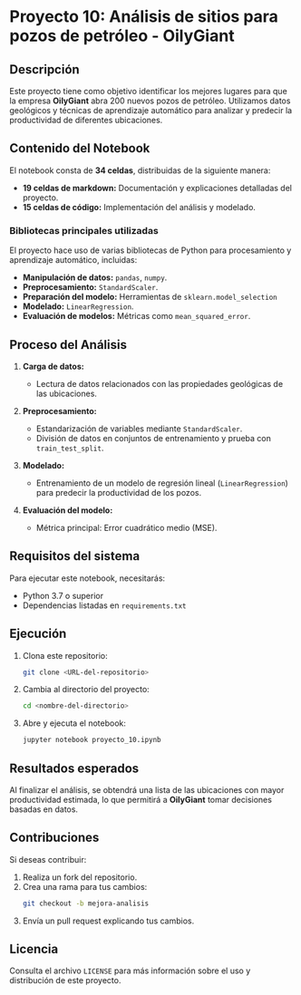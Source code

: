 # Proyecto 10: Análisis de sitios para pozos de petróleo - OilyGiant

## Descripción
Este proyecto tiene como objetivo identificar los mejores lugares para que la empresa **OilyGiant** abra 200 nuevos pozos de petróleo. Utilizamos datos geológicos y técnicas de aprendizaje automático para analizar y predecir la productividad de diferentes ubicaciones.

## Contenido del Notebook
El notebook consta de **34 celdas**, distribuidas de la siguiente manera:
- **19 celdas de markdown:** Documentación y explicaciones detalladas del proyecto.
- **15 celdas de código:** Implementación del análisis y modelado.

### Bibliotecas principales utilizadas
El proyecto hace uso de varias bibliotecas de Python para procesamiento y aprendizaje automático, incluidas:
- **Manipulación de datos:** `pandas`, `numpy`.
- **Preprocesamiento:** `StandardScaler`.
- **Preparación del modelo:** Herramientas de `sklearn.model_selection` 
- **Modelado:** `LinearRegression`.
- **Evaluación de modelos:** Métricas como `mean_squared_error`.


## Proceso del Análisis
1. **Carga de datos:**
   - Lectura de datos relacionados con las propiedades geológicas de las ubicaciones.

2. **Preprocesamiento:**
   - Estandarización de variables mediante `StandardScaler`.
   - División de datos en conjuntos de entrenamiento y prueba con `train_test_split`.

3. **Modelado:**
   - Entrenamiento de un modelo de regresión lineal (`LinearRegression`) para predecir la productividad de los pozos.

4. **Evaluación del modelo:**
   - Métrica principal: Error cuadrático medio (MSE).

## Requisitos del sistema
Para ejecutar este notebook, necesitarás:
- Python 3.7 o superior
- Dependencias listadas en `requirements.txt`

## Ejecución
1. Clona este repositorio:
   ```bash
   git clone <URL-del-repositorio>
   ```

2. Cambia al directorio del proyecto:
   ```bash
   cd <nombre-del-directorio>
   ```

3. Abre y ejecuta el notebook:
   ```bash
   jupyter notebook proyecto_10.ipynb
   ```

## Resultados esperados
Al finalizar el análisis, se obtendrá una lista de las ubicaciones con mayor productividad estimada, lo que permitirá a **OilyGiant** tomar decisiones basadas en datos.

## Contribuciones
Si deseas contribuir:
1. Realiza un fork del repositorio.
2. Crea una rama para tus cambios:
   ```bash
   git checkout -b mejora-analisis
   ```
3. Envía un pull request explicando tus cambios.

## Licencia
Consulta el archivo `LICENSE` para más información sobre el uso y distribución de este proyecto.
